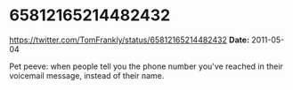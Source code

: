 # 65812165214482432
https://twitter.com/TomFrankly/status/65812165214482432
**Date:** 2011-05-04

Pet peeve: when people tell you the phone number you've reached in their voicemail message, instead of their name.
